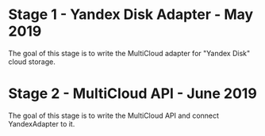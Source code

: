 # Stage 1 - Yandex Disk Adapter - May 2019

The goal of this stage is to write the MultiCloud adapter for "Yandex Disk" cloud storage.

# Stage 2 - MultiCloud API - June 2019

The goal of this stage is to write the MultiCloud API and connect YandexAdapter to it.
